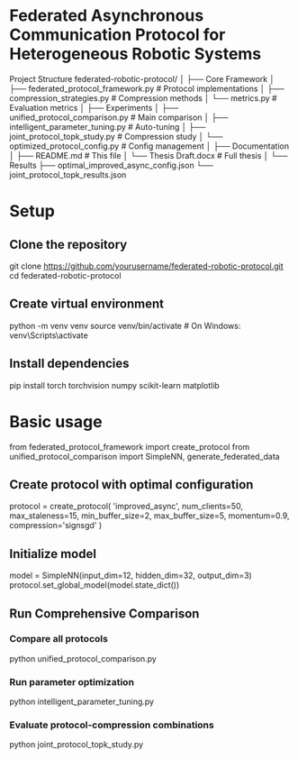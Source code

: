 # Federated Asynchronous Communication Protocol for Heterogeneous Robotic Systems

Project Structure
federated-robotic-protocol/
│
├── Core Framework
│   ├── federated_protocol_framework.py    # Protocol implementations
│   ├── compression_strategies.py          # Compression methods
│   └── metrics.py                         # Evaluation metrics
│
├── Experiments
│   ├── unified_protocol_comparison.py     # Main comparison
│   ├── intelligent_parameter_tuning.py    # Auto-tuning
│   ├── joint_protocol_topk_study.py      # Compression study
│   └── optimized_protocol_config.py      # Config management
│
├── Documentation
│   ├── README.md                         # This file
│   └── Thesis Draft.docx                 # Full thesis
│
└── Results
    ├── optimal_improved_async_config.json
    └── joint_protocol_topk_results.json

# Setup
## Clone the repository
git clone https://github.com/yourusername/federated-robotic-protocol.git
cd federated-robotic-protocol

## Create virtual environment
python -m venv venv
source venv/bin/activate  # On Windows: venv\Scripts\activate

## Install dependencies
pip install torch torchvision numpy scikit-learn matplotlib

# Basic usage
from federated_protocol_framework import create_protocol
from unified_protocol_comparison import SimpleNN, generate_federated_data

## Create protocol with optimal configuration
protocol = create_protocol(
    'improved_async',
    num_clients=50,
    max_staleness=15,
    min_buffer_size=2,
    max_buffer_size=5,
    momentum=0.9,
    compression='signsgd'
)

## Initialize model
model = SimpleNN(input_dim=12, hidden_dim=32, output_dim=3)
protocol.set_global_model(model.state_dict())

## Run Comprehensive Comparison
### Compare all protocols
python unified_protocol_comparison.py

### Run parameter optimization
python intelligent_parameter_tuning.py

### Evaluate protocol-compression combinations
python joint_protocol_topk_study.py

